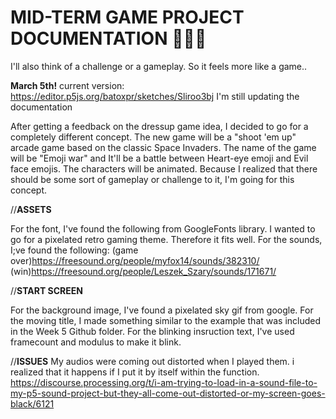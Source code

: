 # **MID-TERM GAME PROJECT DOCUMENTATION** 🎨🔮✨ #


I'll also think of a challenge or a gameplay. So it feels more like a game..

**March 5th!** current version: https://editor.p5js.org/batoxpr/sketches/Sliroo3bj
I'm still updating the documentation

After getting a feedback on the dressup game idea, I decided to go for a completely different concept. The new game will be a "shoot 'em up" arcade game based on the classic Space Invaders. The name of the game will be "Emoji war" and It'll be a battle between Heart-eye emoji and Evil face emojis. The characters will be animated. Because I realized that there should be some sort of gameplay or challenge to it, I'm going for this concept.

//**ASSETS**

For the font, I've found the following from GoogleFonts library. I wanted to go for a pixelated retro gaming theme. Therefore it fits well.
For the sounds, I;ve found the following:
(game over)https://freesound.org/people/myfox14/sounds/382310/
(win)https://freesound.org/people/Leszek_Szary/sounds/171671/

//**START SCREEN**

For the background image, I've found a pixelated sky gif from google. 
For the moving title, I made something similar to the example that was included in the Week 5 Github folder.
For the blinking insruction text, I've used framecount and modulus to make it blink.

//**ISSUES**
My audios were coming out distorted when I played them. i realized that it happens if I put it by itself within the function.
https://discourse.processing.org/t/i-am-trying-to-load-in-a-sound-file-to-my-p5-sound-project-but-they-all-come-out-distorted-or-my-screen-goes-black/6121
